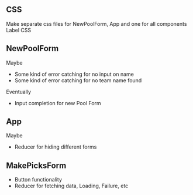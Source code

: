 ## CSS
Make separate css files for NewPoolForm, App and one for all components
Label CSS 

## NewPoolForm
Maybe
- Some kind of error catching for no input on name
- Some kind of error catching for no team name found

Eventually
- Input completion for new Pool Form

## App
Maybe
- Reducer for hiding different forms

## MakePicksForm
- Button functionality
- Reducer for fetching data, Loading, Failure, etc